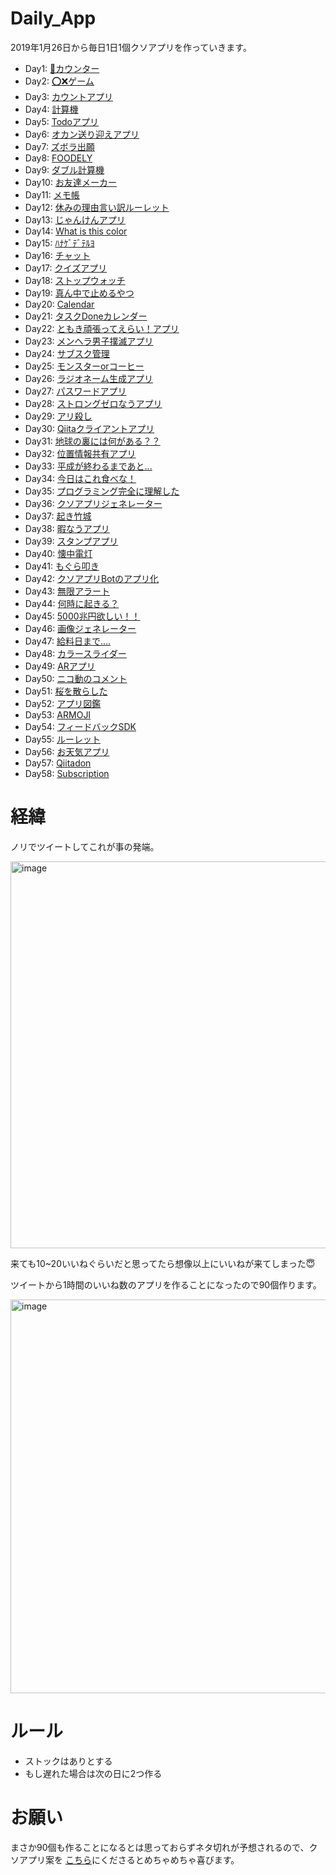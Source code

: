 # Daily_App

2019年1月26日から毎日1日1個クソアプリを作っていきます。



- Day1: [💩カウンター](https://github.com/tomoki69386/Daily_App/blob/master/01/README.md)
- Day2: [⭕❌ゲーム](https://github.com/tomoki69386/Daily_App/blob/master/02/README.md)
- Day3: [カウントアプリ](https://github.com/tomoki69386/Daily_App/blob/master/03/README.md)
- Day4: [計算機](https://github.com/tomoki69386/Daily_App/blob/master/04/README.md)
- Day5: [Todoアプリ](https://github.com/tomoki69386/Daily_App/blob/master/05/README.md)
- Day6: [オカン送り迎えアプリ](https://github.com/tomoki69386/Daily_App/blob/master/06/README.md)
- Day7: [ズボラ出願](https://github.com/tomoki69386/Daily_App/blob/master/07/README.md)
- Day8: [FOODELY](https://github.com/tomoki69386/Daily_App/blob/master/08/README.md)
- Day9: [ダブル計算機](https://github.com/tomoki69386/Daily_App/blob/master/09/README.md)
- Day10: [お友達メーカー](https://github.com/tomoki69386/Daily_App/blob/master/10/README.md)
- Day11: [メモ帳](https://github.com/tomoki69386/Daily_App/blob/master/11/README.md)
- Day12: [休みの理由言い訳ルーレット](https://github.com/tomoki69386/Daily_App/blob/master/12/README.md)
- Day13: [じゃんけんアプリ](https://github.com/tomoki69386/Daily_App/blob/master/13/README.md)
- Day14: [What is this color](https://github.com/tomoki69386/Daily_App/blob/master/14/README.md)
- Day15: [ﾊﾅｹﾞﾃﾞﾃﾙﾖ](https://github.com/tomoki69386/Daily_App/blob/master/15/README.md)
- Day16: [チャット](https://github.com/tomoki69386/Daily_App/blob/master/16/README.md)
- Day17: [クイズアプリ](https://github.com/tomoki69386/Daily_App/blob/master/17/README.md)
- Day18: [ストップウォッチ](https://github.com/tomoki69386/Daily_App/blob/master/18/README.md)
- Day19: [真ん中で止めるやつ](https://github.com/tomoki69386/Daily_App/blob/master/19/README.md)
- Day20: [Calendar](https://github.com/tomoki69386/Daily_App/blob/master/20/README.md)
- Day21: [タスクDoneカレンダー](https://github.com/tomoki69386/Daily_App/blob/master/21/README.md)
- Day22: [ともき頑張ってえらい！アプリ](https://github.com/tomoki69386/Daily_App/blob/master/22/README.md)
- Day23: [メンヘラ男子撲滅アプリ](https://github.com/tomoki69386/Daily_App/blob/master/23/README.md)
- Day24: [サブスク管理](https://github.com/tomoki69386/Daily_App/blob/master/24/README.md)
- Day25: [モンスターorコーヒー](https://github.com/tomoki69386/Daily_App/blob/master/25/README.md)
- Day26: [ラジオネーム生成アプリ](https://github.com/tomoki69386/Daily_App/blob/master/26/README.md)
- Day27: [パスワードアプリ](https://github.com/tomoki69386/Daily_App/blob/master/27/README.md)
- Day28: [ストロングゼロなうアプリ](https://github.com/tomoki69386/Daily_App/blob/master/28/README.md)
- Day29: [アリ殺し](https://github.com/tomoki69386/Daily_App/blob/master/29/README.md)
- Day30: [Qiitaクライアントアプリ](https://github.com/tomoki69386/Daily_App/blob/master/30/README.md)
- Day31: [地球の裏には何がある？？](https://github.com/tomoki69386/Daily_App/blob/master/31/README.md)
- Day32: [位置情報共有アプリ](https://github.com/tomoki69386/Daily_App/blob/master/32/README.md)
- Day33: [平成が終わるまであと...](https://github.com/tomoki69386/Daily_App/blob/master/33/README.md)
- Day34: [今日はこれ食べな！](https://github.com/tomoki69386/Daily_App/blob/master/34/README.md)
- Day35: [プログラミング完全に理解した](https://github.com/tomoki69386/Daily_App/blob/master/35/README.md)
- Day36: [クソアプリジェネレーター](https://github.com/tomoki69386/Daily_App/blob/master/36/README.md)
- Day37: [起き竹城](https://github.com/tomoki69386/Daily_App/blob/master/37/README.md)
- Day38: [暇なうアプリ](https://github.com/tomoki69386/Daily_App/blob/master/38/README.md)
- Day39: [スタンプアプリ](https://github.com/tomoki69386/Daily_App/blob/master/39/README.md)
- Day40: [懐中電灯](https://github.com/tomoki69386/Daily_App/blob/master/40/README.md)
- Day41: [もぐら叩き](https://github.com/tomoki69386/Daily_App/blob/master/41/README.md)
- Day42: [クソアプリBotのアプリ化](https://github.com/tomoki69386/Daily_App/blob/master/42/README.md)
- Day43: [無限アラート](https://github.com/tomoki69386/Daily_App/blob/master/43/README.md)
- Day44: [何時に起きる？](https://github.com/tomoki69386/Daily_App/blob/master/44/README.md)
- Day45: [5000兆円欲しい！！](https://github.com/tomoki69386/Daily_App/blob/master/45/README.md)
- Day46: [画像ジェネレーター](https://github.com/tomoki69386/Daily_App/blob/master/46/README.md)
- Day47: [給料日まで....](https://github.com/tomoki69386/Daily_App/blob/master/47/README.md)
- Day48: [カラースライダー](https://github.com/tomoki69386/Daily_App/blob/master/48/README.md)
- Day49: [ARアプリ](https://github.com/tomoki69386/Daily_App/blob/master/49/README.md)
- Day50: [ニコ動のコメント](https://github.com/tomoki69386/Daily_App/blob/master/50/README.md)
- Day51: [桜を散らした](https://github.com/tomoki69386/Daily_App/blob/master/51/README.md)
- Day52: [アプリ図鑑](https://github.com/tomoki69386/Daily_App/blob/master/52/README.md)
- Day53: [ARMOJI](https://github.com/tomoki69386/Daily_App/blob/master/53/README.md)
- Day54: [フィードバックSDK](https://github.com/tomoki69386/Daily_App/blob/master/54/README.md)
- Day55: [ルーレット](https://github.com/tomoki69386/Daily_App/blob/master/55/README.md)
- Day56: [お天気アプリ](https://github.com/tomoki69386/Daily_App/blob/master/56/README.md)
- Day57: [Qiitadon](https://github.com/tomoki69386/Daily_App/blob/master/57/README.md)
- Day58: [Subscription](https://github.com/tomoki69386/Daily_App/blob/master/58/README.md)

# 経緯

ノリでツイートしてこれが事の発端。

<img width="619" alt="image" src="https://user-images.githubusercontent.com/28350464/51778740-be8f4b00-2146-11e9-9649-459dc25ea5c4.png">

来ても10~20いいねぐらいだと思ってたら想像以上にいいねが来てしまった😇



ツイートから1時間のいいね数のアプリを作ることになったので90個作ります。



<img width="630" alt="image" src="https://user-images.githubusercontent.com/28350464/51778816-1c239780-2147-11e9-9ee8-5b0f6363c2e6.png">



# ルール

- ストックはありとする
- もし遅れた場合は次の日に2つ作る



# お願い

まさか90個も作ることになるとは思っておらずネタ切れが予想されるので、クソアプリ案を [こちら](https://goo.gl/forms/r94Ad5JfqP7kExsi1)にくださるとめちゃめちゃ喜びます。



